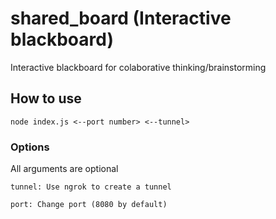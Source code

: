 
# shared_board (Interactive blackboard)

  

Interactive blackboard for colaborative thinking/brainstorming

  

## How to use

  

`node index.js <--port number> <--tunnel>`

  

### Options

  All arguments are optional
```
tunnel: Use ngrok to create a tunnel

port: Change port (8080 by default)
```